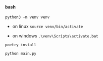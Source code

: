 
#### bash

```python3 -m venv venv```

- on linux ```source venv/bin/activate```

- on windows ```.\venv\Scripts\activate.bat```

```poetry install ```

```python main.py```
